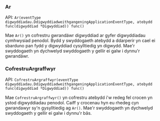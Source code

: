 ### Ar

API:
`Ar(eventType digwyddiadau.DdigwyddiadweithgangeningApplicationEventType, atebydd func(digwyddiad *Digwyddiad)) func()`

Mae `Ar()` yn cofrestru gwrandäwr digwyddiad ar gyfer digwyddiadau cymhwysiad penodol. Bydd y swyddogaeth atebydd a ddarperir yn cael ei sbarduno pan fydd y digwyddiad cysylltiedig yn digwydd. Mae'r swyddogaeth yn dychwelyd swyddogaeth y gellir ei galw i dynnu'r gwrandäwr.

### CofrestruArgraffwyr

API: 
`CofrestruArgraffwyr(eventType digwyddiadau.DdigwyddiadweithgangeningApplicationEventType, atebydd func(digwyddiad *Digwyddiad)) func()`

Mae `CofrestruArgraffwyr()` yn cofrestru atebydd i'w redeg fel crocen yn ystod digwyddiadau penodol. Caiff y crocenau hyn eu rhedeg cyn gwrandawyr sy'n gysylltiedig ag `Ar()`. Mae'r swyddogaeth yn dychwelyd swyddogaeth y gellir ei galw i dynnu'r bâs.